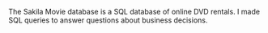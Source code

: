 The Sakila Movie database is a SQL database of online DVD rentals. I made SQL queries to answer questions about business decisions.
